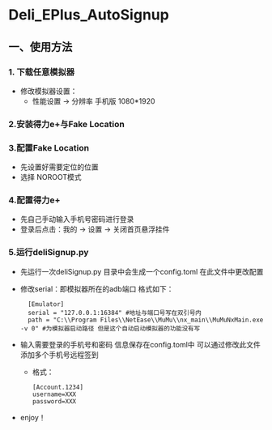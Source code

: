 # Deli_EPlus_AutoSignup 

## 一、使用方法
### 1. 下载任意模拟器
* 修改模拟器设置：
  * 性能设置 -> 分辨率 手机版 1080*1920
  
### 2.安装得力e+与Fake Location
### 3.配置Fake Location
* 先设置好需要定位的位置
* 选择 NOROOT模式

### 4.配置得力e+
*  先自己手动输入手机号密码进行登录
*  登录后点击：我的 -> 设置 -> 关闭首页悬浮挂件
  
### 5.运行deliSignup.py
* 先运行一次deliSignup.py 目录中会生成一个config.toml 在此文件中更改配置
* 修改serial：即模拟器所在的adb端口 格式如下：
        
        [Emulator]
        serial = "127.0.0.1:16384" #地址与端口号写在双引号内
        path = "C:\\Program Files\\NetEase\\MuMu\\nx_main\\MuMuNxMain.exe -v 0" #为模拟器启动路径 但是这个自动启动模拟器的功能没有写
* 输入需要登录的手机号和密码 信息保存在config.toml中 可以通过修改此文件 添加多个手机号远程签到
  * 格式：
  
        [Account.1234]
        username=XXX
        password=XXX
* enjoy！
